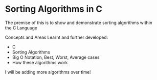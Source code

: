 # Sorting Algorithms in C
The premise of this is to show and demonstrate sorting algorithms within the C Language

Concepts and Areas Learnt and further developed:
<ul>
  <li>C</li>
  <li>Sorting Algorithms</li>
  <li>Big O Notation, Best, Worst, Average cases</li>
  <li>How these algorithms work</li>
</ul>


I will be adding more algorithms over time!

